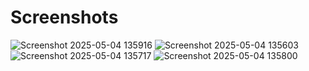 # Screenshots
![Screenshot 2025-05-04 135916](https://github.com/user-attachments/assets/a8452ec9-97e8-4973-aee3-1d6ae1c05ccc)
![Screenshot 2025-05-04 135603](https://github.com/user-attachments/assets/1813bd52-0cd5-48ec-a497-e088a5e0a78b)
![Screenshot 2025-05-04 135717](https://github.com/user-attachments/assets/d5572209-9a48-416a-8ae0-bf46a9a3c706)
![Screenshot 2025-05-04 135800](https://github.com/user-attachments/assets/5ad5591e-673c-4fd4-b6c1-7e9756856d88)


